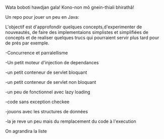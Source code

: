 Wata boboti hawdjan gala! Kono-non mô gnein-thiali bhirathâ!

Un repo pour jouer un peu en Java:

L'objectif est d'approfondir quelques concepts,d'experimenter de nouveautés, 
de faire des implementaions simplistes et simplifiées de concepts et 
de realiser quelques trucs qui pourraient servir plus tard pour de prés par exemple. 

-Concurrence et parralellisme

-Un petit moteur d'injection de dependances

-un petit conteneur de servlet bloquant

-un petit conteneur de servlet non bloquant

-un peu de fonctionnel avec lazy loading

-code sans exception checkee

-jouons avec les structures de données

-la je reve un peu mais du remplacement du code à l'execution 

On agrandira la liste 
